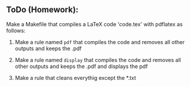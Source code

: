 ## ToDo (Homework):

Make a Makefile that compiles a LaTeX code 'code.tex' with pdflatex as follows:

1) Make a rule named `pdf` that compiles the code and removes all other outputs and keeps the .pdf
   
2) Make a rule named `display` that compiles the code and removes all other outputs and keeps the .pdf and displays the pdf
   
3) Make a rule that cleans everythig except the *.txt
